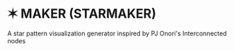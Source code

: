# ✶ MAKER (STARMAKER)
A star pattern visualization generator inspired by PJ Onori's Interconnected nodes

